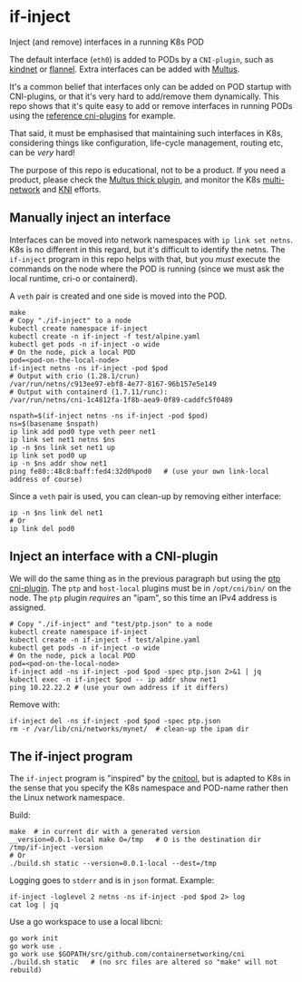 # if-inject

Inject (and remove) interfaces in a running K8s POD

The default interface (`eth0`) is added to PODs by a `CNI-plugin`,
such as [kindnet](https://github.com/aojea/kindnet) or
[flannel](https://github.com/flannel-io/flannel). Extra interfaces can
be added with [Multus](https://github.com/k8snetworkplumbingwg/multus-cni).

It's a common belief that interfaces only can be added on POD startup
with CNI-plugins, or that it's very hard to add/remove them
dynamically. This repo shows that it's quite easy to add or remove
interfaces in running PODs using the [reference cni-plugins](
https://github.com/containernetworking/plugins) for example.

That said, it must be emphasised that maintaining such interfaces in
K8s, considering things like configuration, life-cycle management,
routing etc, can be *very* hard!

The purpose of this repo is educational, not to be a product. If you
need a product, please check the [Multus thick plugin](
https://github.com/k8snetworkplumbingwg/multus-cni), and monitor the
K8s [multi-network](https://github.com/kubernetes/enhancements/pull/3700)
and [KNI](https://github.com/kubernetes/enhancements/pull/4477) efforts.



## Manually inject an interface

Interfaces can be moved into network namespaces with `ip link set
netns`.  K8s is no different in this regard, but it's difficult to
identify the netns. The `if-inject` program in this repo helps with
that, but you *must* execute the commands on the node where the POD is
running (since we must ask the local runtime, cri-o or containerd).

A `veth` pair is created and one side is moved into the POD.

```
make
# Copy "./if-inject" to a node 
kubectl create namespace if-inject
kubectl create -n if-inject -f test/alpine.yaml
kubectl get pods -n if-inject -o wide
# On the node, pick a local POD
pod=<pod-on-the-local-node>
if-inject netns -ns if-inject -pod $pod
# Output with crio (1.28.1/crun)
/var/run/netns/c913ee97-ebf8-4e77-8167-96b157e5e149
# Output with containerd (1.7.11/runc):
/var/run/netns/cni-1c4812fa-1f8b-aea9-0f89-caddfc5f0489

nspath=$(if-inject netns -ns if-inject -pod $pod)
ns=$(basename $nspath)
ip link add pod0 type veth peer net1
ip link set net1 netns $ns
ip -n $ns link set net1 up
ip link set pod0 up
ip -n $ns addr show net1
ping fe80::48c8:baff:fed4:32d0%pod0   # (use your own link-local address of course)
```

Since a `veth` pair is used, you can clean-up by removing either interface:
```
ip -n $ns link del net1
# Or
ip link del pod0
```


## Inject an interface with a CNI-plugin

We will do the same thing as in the previous paragraph but using the
[ptp cni-plugin](https://www.cni.dev/plugins/current/main/ptp/). The
`ptp` and `host-local` plugins must be in `/opt/cni/bin/` on the node.
The `ptp` plugin *requires* an "ipam", so this time an IPv4 address is
assigned.

```
# Copy "./if-inject" and "test/ptp.json" to a node 
kubectl create namespace if-inject
kubectl create -n if-inject -f test/alpine.yaml
kubectl get pods -n if-inject -o wide
# On the node, pick a local POD
pod=<pod-on-the-local-node>
if-inject add -ns if-inject -pod $pod -spec ptp.json 2>&1 | jq
kubectl exec -n if-inject $pod -- ip addr show net1
ping 10.22.22.2 # (use your own address if it differs)
```

Remove with:
```
if-inject del -ns if-inject -pod $pod -spec ptp.json
rm -r /var/lib/cni/networks/mynet/  # clean-up the ipam dir
```

## The if-inject program

The `if-inject` program is "inspired" by the [cnitool](
https://github.com/containernetworking/cni/tree/main/cnitool), but is
adapted to K8s in the sense that you specify the K8s namespace and
POD-name rather then the Linux network namespace.

Build:
```
make  # in current dir with a generated version
__version=0.0.1-local make O=/tmp   # O is the destination dir
/tmp/if-inject -version
# Or
./build.sh static --version=0.0.1-local --dest=/tmp
```

Logging goes to `stderr` and is in `json` format. Example:

```
if-inject -loglevel 2 netns -ns if-inject -pod $pod 2> log
cat log | jq
```

Use a go workspace to use a local libcni:
```
go work init
go work use .
go work use $GOPATH/src/github.com/containernetworking/cni
./build.sh static   # (no src files are altered so "make" will not rebuild)
```

